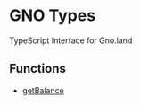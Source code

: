 # GNO Types

TypeScript Interface for Gno.land

## Functions

- [getBalance](./actions/get-balance/get-balance.ts)
